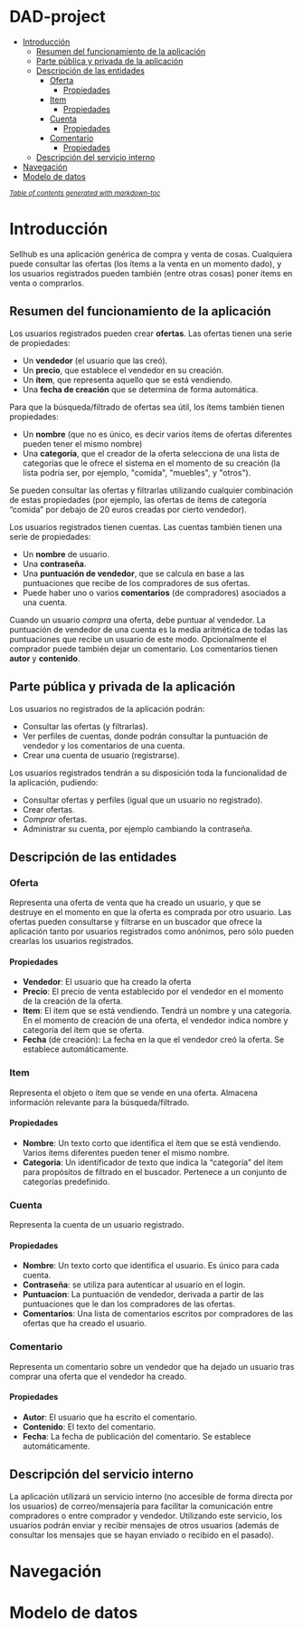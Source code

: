 # DAD-project
- [Introducción](#introducción)
  * [Resumen del funcionamiento de la aplicación](#resumen-del-funcionamiento-de-la-aplicación)
  * [Parte pública y privada de la aplicación](#parte-pública-y-privada-de-la-aplicación)
  * [Descripción de las entidades](#descripción-de-las-entidades)
    + [Oferta](#oferta)
      - [Propiedades](#propiedades)
    + [Item](#item)
      - [Propiedades](#propiedades-1)
    + [Cuenta](#cuenta)
      - [Propiedades](#propiedades-2)
    + [Comentario](#comentario)
      - [Propiedades](#propiedades-3)
  * [Descripción del servicio interno](#descripción-del-servicio-interno)
- [Navegación](#navegación)
- [Modelo de datos](#modelo-de-datos)

<small><i><a href='http://ecotrust-canada.github.io/markdown-toc/'>Table of contents generated with markdown-toc</a></i></small>


# Introducción
Sellhub es una aplicación genérica de compra y venta de cosas. Cualquiera puede consultar las ofertas (los ítems a la venta en un momento dado), y los usuarios registrados pueden también (entre otras cosas) poner ítems en venta o comprarlos.

## Resumen del funcionamiento de la aplicación
Los usuarios registrados pueden crear **ofertas**. Las ofertas tienen una serie de propiedades:
- Un **vendedor** (el usuario que las creó).
- Un **precio**, que establece el vendedor en su creación.
- Un **ítem**, que representa aquello que se está vendiendo.
- Una **fecha de creación** que se determina de forma automática.

Para que la búsqueda/filtrado de ofertas sea útil, los ítems también tienen propiedades:
- Un **nombre** (que no es único, es decir varios ítems de ofertas diferentes pueden tener el mismo nombre)
- Una **categoría**, que el creador de la oferta selecciona de una lista de categorías que le ofrece el sistema en el momento de su creación (la lista podría ser, por ejemplo, "comida", "muebles", y "otros"). 

Se pueden consultar las ofertas y filtrarlas utilizando cualquier combinación de estas propiedades (por ejemplo, las ofertas de ítems de categoría “comida” por debajo de 20 euros creadas por cierto vendedor).

Los usuarios registrados tienen cuentas. Las cuentas también tienen una serie de propiedades:
- Un **nombre** de usuario.
- Una **contraseña**.
- Una **puntuación de vendedor**, que se calcula en base a las puntuaciones que recibe de los compradores de sus ofertas.
- Puede haber uno o varios **comentarios** (de compradores) asociados a una cuenta.

Cuando un usuario _compra_ una oferta, debe puntuar al vendedor. La puntuación de vendedor de una cuenta es la media aritmética de todas las puntuaciones que recibe un usuario de este modo. Opcionalmente el comprador puede también dejar un comentario. Los comentarios tienen **autor** y **contenido**.
## Parte pública y privada de la aplicación
Los usuarios no registrados de la aplicación podrán:
- Consultar las ofertas (y filtrarlas).
- Ver perfiles de cuentas, donde podrán consultar la puntuación de vendedor y los comentarios de una cuenta.
- Crear una cuenta de usuario (registrarse).

Los usuarios registrados tendrán a su disposición toda la funcionalidad de la aplicación, pudiendo:
- Consultar ofertas y perfiles (igual que un usuario no registrado).
- Crear ofertas.
- _Comprar_ ofertas.
- Administrar su cuenta, por ejemplo cambiando la contraseña.

## Descripción de las entidades
### Oferta
Representa una oferta de venta que ha creado un usuario, y que se destruye en el momento en que la oferta es comprada por otro usuario. Las ofertas pueden consultarse y filtrarse en un buscador que ofrece la aplicación tanto por usuarios registrados como anónimos, pero sólo pueden crearlas los usuarios registrados.
#### Propiedades
- **Vendedor**: El usuario que ha creado la oferta
- **Precio**: El precio de venta establecido por el vendedor en el momento de la creación de la oferta.
- **Item**: El ítem que se está vendiendo. Tendrá un nombre y una categoría. En el momento de creación de una oferta, el vendedor indica nombre y categoría del ítem que se oferta.
- **Fecha** (de creación): La fecha en la que el vendedor creó la oferta. Se establece automáticamente.

### Item
Representa el objeto o ítem que se vende en una oferta. Almacena información relevante para la búsqueda/filtrado.
#### Propiedades
- **Nombre**: Un texto corto que identifica el ítem que se está vendiendo. Varios ítems diferentes pueden tener el mismo nombre.
- **Categoria**: Un identificador de texto que indica la “categoría” del ítem para propósitos de filtrado en el buscador. Pertenece a un conjunto de categorías predefinido.

### Cuenta
Representa la cuenta de un usuario registrado.
#### Propiedades
- **Nombre**: Un texto corto que identifica el usuario. Es único para cada cuenta.
- **Contraseña**: se utiliza para autenticar al usuario en el login.
- **Puntuacion**: La puntuación de vendedor, derivada a partir de las puntuaciones que le dan los compradores de las ofertas.
- **Comentarios**: Una lista de comentarios escritos por compradores de las ofertas que ha creado el usuario.

### Comentario
Representa un comentario sobre un vendedor que ha dejado un usuario tras comprar una oferta que el vendedor ha creado.
#### Propiedades
- **Autor**: El usuario que ha escrito el comentario.
- **Contenido**: El texto del comentario.
- **Fecha**: La fecha de publicación del comentario. Se establece automáticamente.


## Descripción del servicio interno
La aplicación utilizará un servicio interno (no accesible de forma directa por los usuarios) de correo/mensajería para facilitar la comunicación entre compradores o entre comprador y vendedor. Utilizando este servicio, los usuarios podrán enviar y recibir mensajes de otros usuarios (además de consultar los mensajes que se hayan enviado o recibido en el pasado).

# Navegación

# Modelo de datos



